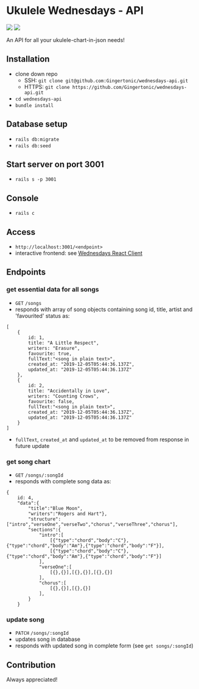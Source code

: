 # Ukulele Wednesdays - API
![](http://forthebadge.com/images/badges/made-with-ruby.svg)
![](https://forthebadge.com/images/badges/built-with-love.svg)

An API for all your ukulele-chart-in-json needs!

## Installation
- clone down repo
    + SSH: `git clone git@github.com:Gingertonic/wednesdays-api.git`
    + HTTPS: `git clone https://github.com/Gingertonic/wednesdays-api.git`
- `cd wednesdays-api`
- `bundle install`

## Database setup
- `rails db:migrate`
- `rails db:seed`

## Start server on port 3001
- `rails s -p 3001` 

## Console
- `rails c`

## Access 
- `http://localhost:3001/<endpoint>`
- interactive frontend: see [Wednesdays React Client](https://github.com/Gingertonic/wednesdays-frontend "Wednesdays React Client")

## Endpoints
### get essential data for all songs
- `GET` `/songs`
- responds with array of song objects containing song id, title, artist and 'favourited' status as:
```
[
    {
        id: 1,
        title: "A Little Respect",
        writers: "Erasure",
        favourite: true,
        fullText:"<song in plain text>",
        created_at: "2019-12-05T05:44:36.137Z",
        updated_at: "2019-12-05T05:44:36.137Z"
    },
    {
        id: 2,
        title: "Accidentally in Love",
        writers: "Counting Crows",
        favourite: false,
        fullText:"<song in plain text>",
        created_at: "2019-12-05T05:44:36.137Z",
        updated_at: "2019-12-05T05:44:36.137Z"
    }
]
```
- `fullText`, `created_at` and `updated_at` to be removed from response in future update

### get song chart 
- `GET` `/songs/:songId`
- responds with complete song data as:
```
{
    id: 4, 
    "data":{
        "title":"Blue Moon",
        "writers":"Rogers and Hart"},
        "structure":["intro","verseOne","verseTwo","chorus","verseThree","chorus"],
        "sections":{
            "intro":[
                [{"type":"chord","body":"C"},{"type":"chord","body":"Am"},{"type":"chord","body":"F"}],
                [{"type":"chord","body":"C"},{"type":"chord","body":"Am"},{"type":"chord","body":"F"}]
            ],
            "verseOne":[
                [{},{}],[{},{}],[{},{}]
            ],
            "chorus":[
                [{},{}],[{},{}]
            ],
        }
    }
```

### update song
- `PATCH` `/songs/:songId`
- updates song in database
- responds with updated song in complete form (see `get songs/:songId`)

## Contribution
Always appreciated!